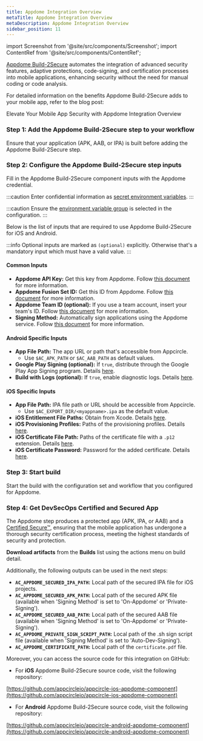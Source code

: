 ```yaml
---
title: Appdome Integration Overview
metaTitle: Appdome Integration Overview
metaDescription: Appdome Integration Overview
sidebar_position: 11
---
```


import Screenshot from '@site/src/components/Screenshot';
import ContentRef from '@site/src/components/ContentRef';

[Appdome Build-2Secure](https://apis.appdome.com/docs/integrate-in-cicd) automates the integration of advanced security features, adaptive protections, code-signing, and certification processes into mobile applications, enhancing security without the need for manual coding or code analysis.

For detailed information on the benefits Appdome Build-2Secure adds to your mobile app, refer to the blog post:

<ContentRef url="https://appcircle.io/blog/elevate-your-mobile-app-security-with-appdome-integration">Elevate Your Mobile App Security with Appdome Integration Overview</ContentRef>

### Step 1: Add the Appdome Build-2Secure step to your workflow

Ensure that your application (APK, AAB, or IPA) is built before adding the Appdome Build-2Secure step.

<Screenshot url='https://cdn.appcircle.io/docs/assets/video-appdome-blog-1.gif' />

### Step 2: Configure the Appdome Build-2Secure step inputs

Fill in the Appdome Build-2Secure component inputs with the Appdome credential.

<Screenshot url='https://cdn.appcircle.io/docs/assets/appdome-blog-1.png' />

:::caution
Enter confidential information as [secret environment variables](https://docs.appcircle.io/environment-variables/managing-variables#adding-key-and-text-based-value-pairs).
:::

:::caution
Ensure the [environment variable group](https://docs.appcircle.io/environment-variables/managing-variables#using-environment-variable-groups-in-builds) is selected in the configuration.
:::

Below is the list of inputs that are required to use Appdome Build-2Secure for iOS and Android.

:::info
Optional inputs are marked as `(optional)` explicitly. Otherwise that's a mandatory input which must have a valid value.
:::

#### Common Inputs

- **Appdome API Key:** Get this key from Appdome. Follow [this document](https://apis.appdome.com/docs/getting-started#getting-and-resetting-your-appdomes-build2secure-api-token) for more information.
- **Appdome Fusion Set ID:** Get this ID from Appdome. Follow [this document](https://apis.appdome.com/docs/getting-started#getting-a-fusion-sets-id) for more information.
- **Appdome Team ID (optional):** If you use a team account, insert your team's ID. Follow [this document](https://apis.appdome.com/docs/getting-started#getting-a-teams-id) for more information.
- **Signing Method:** Automatically sign applications using the Appdome service. Follow [this document](https://www.appdome.com/how-to/devsecops-automation-mobile-cicd/automated-signing-secured-android-ios/automatic-code-signing-for-secured-android-apps-on-appdome/) for more information.

#### Android Specific Inputs

- **App File Path:** The app URL or path that's accessible from Appcircle.
  - Use `$AC_APK_PATH` or `$AC_AAB_PATH` as default values.
- **Google Play Signing (optional):** If `true`, distribute through the Google Play App Signing program. Details [here](https://www.appdome.com/how-to/devsecops-automation-mobile-cicd/automated-signing-secured-android-ios/automatic-code-signing-for-secured-android-apps-on-appdome/).
- **Build with Logs (optional):** If `true`, enable diagnostic logs. Details [here](https://www.appdome.com/how-to/devsecops-automation-mobile-cicd/test-secured-mobile-apps/appdome-diagnostic-logs-for-troubleshooting-secured-apps/).

#### iOS Specific Inputs

<Screenshot url='https://cdn.appcircle.io/docs/assets/appdome-blog-2.png' />

- **App File Path:** IPA file path or URL should be accessible from Appcircle.
  - Use `$AC_EXPORT_DIR/<myappname>.ipa` as the default value.
- **iOS Entitlement File Paths:** Obtain from Xcode. Details [here](https://www.appdome.com/how-to/devsecops-automation-mobile-cicd/automated-signing-secured-android-ios/extract-and-use-ios-entitlements-files-for-signing-secured-ios-app/).
- **iOS Provisioning Profiles:** Paths of the provisioning profiles. Details [here](https://www.appdome.com/dev-sec-blog/best-practices-for-signing-ios-applications/).
- **iOS Certificate File Path:** Paths of the certificate file with a `.p12` extension. Details [here](https://www.appdome.com/dev-sec-blog/best-practices-for-signing-ios-applications/).
- **iOS Certificate Password:** Password for the added certificate. Details [here](https://www.appdome.com/dev-sec-blog/best-practices-for-signing-ios-applications/).

### Step 3: Start build

Start the build with the configuration set and workflow that you configured for Appdome.

<Screenshot url='https://cdn.appcircle.io/docs/assets/appdome-blog-3.png' />

### Step 4: Get DevSecOps Certified and Secured App

The Appdome step produces a protected app (APK, IPA, or AAB) and a [Certified Secure™](https://www.appdome.com/certified-secure-mobile-devsecops-certification/), ensuring that the mobile application has undergone a thorough security certification process, meeting the highest standards of security and protection.

**Download artifacts** from the **Builds** list using the actions menu on build detail.

<Screenshot url='https://cdn.appcircle.io/docs/assets/video-appdome-blog-2.gif' />

Additionally, the following outputs can be used in the next steps:

- **`AC_APPDOME_SECURED_IPA_PATH`:** Local path of the secured IPA file for iOS projects.
- **`AC_APPDOME_SECURED_APK_PATH`:** Local path of the secured APK file (available when 'Signing Method' is set to 'On-Appdome' or 'Private-Signing').
- **`AC_APPDOME_SECURED_AAB_PATH`:** Local path of the secured AAB file (available when 'Signing Method' is set to 'On-Appdome' or 'Private-Signing').
- **`AC_APPDOME_PRIVATE_SIGN_SCRIPT_PATH`:** Local path of the .sh sign script file (available when 'Signing Method' is set to 'Auto-Dev-Signing').
- **`AC_APPDOME_CERTIFICATE_PATH`:** Local path of the `certificate.pdf` file.

Moreover, you can access the source code for this integration on GitHub:

- For **iOS** Appdome Build-2Secure source code, visit the following repository:

[https://github.com/appcircleio/appcircle-ios-appdome-component](https://github.com/appcircleio/appcircle-ios-appdome-component)

- For **Android** Appdome Build-2Secure source code, visit the following repository:

[https://github.com/appcircleio/appcircle-android-appdome-component](https://github.com/appcircleio/appcircle-android-appdome-component)
